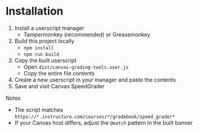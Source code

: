 # Installation

1. Install a userscript manager
   - Tampermonkey (recommended) or Greasemonkey
2. Build this project locally
   - `npm install`
   - `npm run build`
3. Copy the built userscript
   - Open `dist/canvas-grading-tools.user.js`
   - Copy the entire file contents
4. Create a new userscript in your manager and paste the contents
5. Save and visit Canvas SpeedGrader

Notes
- The script matches `https://*.instructure.com/courses/*/gradebook/speed_grader*`
- If your Canvas host differs, adjust the `@match` pattern in the built banner